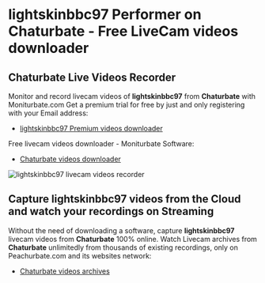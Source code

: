 # lightskinbbc97 Performer on Chaturbate - Free LiveCam videos downloader

## Chaturbate Live Videos Recorder

Monitor and record livecam videos of **lightskinbbc97** from **Chaturbate** with Moniturbate.com
Get a premium trial for free by just and only registering with your Email address:
* [lightskinbbc97 Premium videos downloader](https://moniturbate.com/request-demo-licence-key.html)

Free livecam videos downloader - Moniturbate Software:
* [Chaturbate videos downloader](https://moniturbate.com/moniturbate-download-software.html)

![lightskinbbc97 livecam videos recorder](https://peachurnet.com/templates/moniturbate-software.png)


## Capture lightskinbbc97 videos from the Cloud and watch your recordings on Streaming

Without the need of downloading a software, capture **lightskinbbc97** livecam videos from **Chaturbate** 100% online.
Watch Livecam archives from **Chaturbate** unlimitedly from thousands of existing recordings, only on Peachurbate.com and its websites network:
* [Chaturbate videos archives](https://peachurnet.com/)